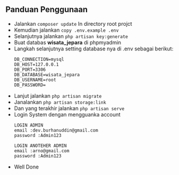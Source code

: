 ## Panduan Penggunaan
- Jalankan `composer update` In directory root projct
- Kemudian jalankan `copy .env.example .env`
- Selanjutnya jalankan `php artisan key:generate`
- Buat databas <b>wisata_jepara</b> di phpmyadmin
- Langkah selanjutnya setting database nya di .env sebagai berikut:
    ```env
    DB_CONNECTION=mysql
    DB_HOST=127.0.0.1
    DB_PORT=3306
    DB_DATABASE=wisata_jepara
    DB_USERNAME=root
    DB_PASSWORD=
    ```
- Lanjut jalankan `php artisan migrate`
- Janalankan `php artisan storage:link`
- Dan yang terakhir jalankan `php artisan serve`
- Login System dengan mengguanka account
    ```env
    LOGIN ADMIN
    email :dev.burhanuddin@gmail.com
    password :Admin123

    LOGIN ANOTEHER ADMIN
    email :arno@gmail.com
    password :Admin123
    ```
- Well Done

